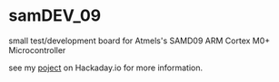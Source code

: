 # samDEV_09
small test/development board for Atmels's SAMD09 ARM Cortex M0+ Microcontroller

see my [poject](https://hackaday.io/project/12099) on Hackaday.io for more information. 
